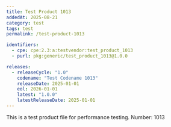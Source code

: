 ```yaml
---
title: Test Product 1013
addedAt: 2025-08-21
category: test
tags: test
permalink: /test-product-1013

identifiers:
  - cpe: cpe:2.3:a:testvendor:test_product_1013
  - purl: pkg:generic/test_product_1013@1.0.0

releases:
  - releaseCycle: "1.0"
    codename: "Test Codename 1013"
    releaseDate: 2025-01-01
    eol: 2026-01-01
    latest: "1.0.0"
    latestReleaseDate: 2025-01-01
---
```


This is a test product file for performance testing. Number: 1013
